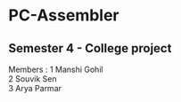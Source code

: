 # PC-Assembler
Semester 4 - College project
-------------------------------------------------
Members :
    1 Manshi Gohil <br>
    2 Souvik Sen <br>
    3 Arya Parmar